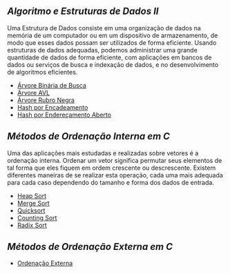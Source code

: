 ## *Algoritmo e Estruturas de Dados II*

Uma Estrutura de Dados consiste em uma organização de dados na memória de um computador 
ou em um dispositivo de armazenamento, de modo que esses dados possam ser utilizados de 
forma eficiente. Usando estruturas de dados adequadas, podemos administrar uma grande 
quantidade de dados de forma eficiente, com aplicações em bancos de dados ou serviços de 
busca e indexação de dados, e no desenvolvimento de algoritmos eficientes.

  * [Árvore Binária de Busca](data-structure/trees/abb)
  * [Árvore AVL](data-structure/trees/avl)
  * [Árvore Rubro Negra](data-structure/trees/red-black)
  * [Hash por Encadeamento](data-structure/Hashing/chaining)
  * [Hash por Endereçamento Aberto](data-structure/Hashing/open-addressing)


## *Métodos de Ordenação Interna em C*

Uma das aplicações mais estudadas e realizadas sobre vetores é a ordenação interna.
Ordenar um vetor significa permutar seus elementos de tal forma que eles fiquem em 
ordem crescente ou descrescente. Existem diferentes maneiras de se realizar esta
operação, cada uma mais adequada para cada caso dependendo do tamanho e forma 
dos dados de entrada.

  * [Heap Sort](internal-ordering/heap-sort)
  * [Merge Sort](internal-ordering/mergesort)
  * [Quicksort](internal-ordering/quicksort) 
  * [Counting Sort](internal-ordering/couting-sort)
  * [Radix Sort](internal-ordering/radix-sort)

## *Métodos de Ordenação Externa em C*

  * [Ordenação Externa](external-ordering)